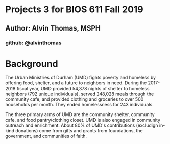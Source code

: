 # Projects 3 for BIOS 611 Fall 2019
## Author: Alvin Thomas, MSPH
### github: @alvinthomas

# Background
The Urban Ministries of Durham (UMD) fights poverty and homeless by offering food, shelter, and a future to neighbors in need. During the 2017-2018 fiscal year, UMD provided 54,378 nights of shelter to homeless neighbors (792 unique individuals), served 248,028 meals through the community cafe, and provided clothing and groceries to over 500 households per month. They ended homelessness for 243 individuals.

The three primary arms of UMD are the community shelter, community cafe, and food pantry/clothing closet. UMD is also engaged in community outreach and enrichment. About 80% of UMD's contributions (excludign in-kind donations) come from gifts and grants from foundations, the government, and communities of faith.
